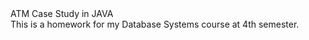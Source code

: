 <div style="align-text: center;">
 ATM Case Study in JAVA
</div>

<div>
This is a homework for my Database Systems course at 4th semester.
</div>
